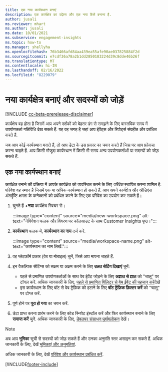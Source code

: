 ```yaml
---
title: एक नया कार्यस्थान बनाएं
description: एक कार्यक्षेत्र का उद्देश्य और एक नया कैसे बनाना है.
author: jusali
ms.reviewer: mhart
ms.author: jusali
ms.date: 10/01/2021
ms.subservice: engagement-insights
ms.topic: how-to
ms.manager: shellyha
ms.openlocfilehash: 76b3466afd84aa439ea55afe90ae037825884f2d
ms.sourcegitcommit: e7cdf36a78a2b1dd2850183224d39c8dde46b26f
ms.translationtype: MT
ms.contentlocale: hi-IN
ms.lasthandoff: 02/16/2022
ms.locfileid: "8229079"
---
```

# <a name="create-a-new-workspace-and-add-members"></a>नया कार्यक्षेत्र बनाएं और सदस्यों को जोड़ें

[!INCLUDE [cc-beta-prerelease-disclaimer](includes/cc-beta-prerelease-disclaimer.md)]

कार्यक्षेत्र वह होता है जिसमें आप अपने दर्शकों को बेहतर ढंग से समझने के लिए वास्तविक समय में उपयोगकर्ता गतिविधि देख सकते हैं. यह वह जगह है जहां आप ईवेंट्स और रिपोर्ट्स संग्रहीत और प्रबंधित करते हैं.

जब आप कोई कार्यस्थान बनाते हैं, तो आप डेटा के उस प्रकार का चयन करते हैं जिस पर आप फ़ोकस करना चाहते हैं. आप किसी मौजूदा कार्यस्थान में किसी भी समय अन्य उपयोगकर्ताओं या सदस्यों को जोड़ सकते हैं. 

## <a name="create-a-new-workspace"></a>एक नया कार्यस्थान बनाएं

कार्यक्षेत्र बनाने की प्रक्रिया में आपके कार्यक्षेत्र को व्यवस्थित करने के लिए *परिवेश* स्थापित करना शामिल है. परिवेश वह स्थान है जिसमें एक या अधिक कार्यस्थान हो सकते हैं. आप अपने कार्यक्षेत्र और ऑडिएंस अंतर्दृष्टि क्षमता के कनेक्शनों को प्रबंधित करने के लिए एक परिवेश का उपयोग कर सकते हैं।

1. चुनते हैं **+नया** कार्यक्षेत्र स्विचर से।

   :::image type="content" source="media/new-workspace.png" alt-text="नेविगेशन फलक और विवरण पर कॉलआउट के साथ Customer Insights पृष्ठ।":::

1. **कार्यस्थान** फलक में, **कार्यस्थान का नाम** दर्ज करें.

   :::image type="content" source="media/workspace-name.png" alt-text="कार्यस्थान का नाम लिखें.":::

1. वह प्लेटफ़ॉर्म प्रकार (वेब या मोबाइल) चुनें, जिसे आप मापना चाहते हैं.

1. इन वैकल्पिक सेटिंग्स को सक्षम या अक्षम करने के लिए **उन्नत सेटिंग दिखाएं** चुनें:

   - पहले से प्रमाणित उपयोगकर्ताओं के साथ वेब ईवेंट जोड़ने के लिए **अज्ञात से ज्ञात** को "चालू" पर टॉगल करें. अधिक जानकारी के लिए, [पहले से प्रमाणित विज़िटर से वेब ईवेंट की पहचान करें](unknown-to-known.md)देखें
   - इस कार्यस्थान के लिए बॉट से वेब ट्रैफ़िक को हटाने के लिए **बॉट ट्रैफ़िक फ़िल्टर करें** को "चालू" पर टोग्ल करें. 

1. पूर्ण होने पर **पूरा हो गया** का चयन करें. 

1. डेटा प्राप्त करना प्रारंभ करने के लिए कोड स्निपेट इंस्टॉल करें और फिर कार्यस्थान बनाने के लिए **समाप्त करें** चुनें. अधिक जानकारी के लिए, [डेवलपर संसाधन पूर्वावलोकन](developer-resources.md) देखें।

> [!NOTE]
> अब आप **भूमिका** सूची से सदस्यों को जोड़ सकते हैं और उनका अनुमति स्तर असाइन कर सकते हैं. अधिक जानकारी के लिए, देखें [भूमिकाएं और अनुमतियां](user-roles.md). 

अधिक जानकारी के लिए, देखें [परिवेश और कार्यस्थान प्रबंधित करें](manage-environments-workspaces.md).


[!INCLUDE[footer-include](../includes/footer-banner.md)]
